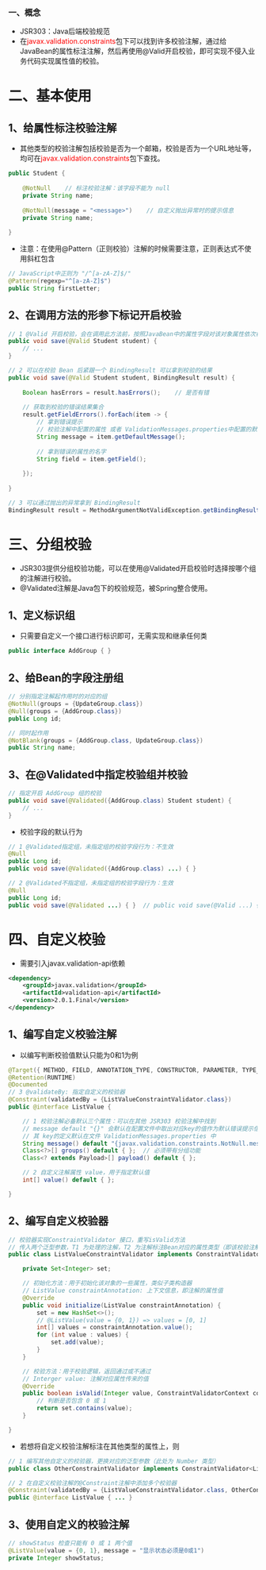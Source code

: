 ### 一、概念

- JSR303：Java后端校验规范
- 在<font color="red">javax.validation.constraints</font>包下可以找到许多校验注解，通过给JavaBean的属性标注注解，然后再使用@Valid开启校验，即可实现不侵入业务代码实现属性值的校验。



# 二、基本使用

## 1、给属性标注校验注解

- 其他类型的校验注解包括校验是否为一个邮箱，校验是否为一个URL地址等，均可在<font color="red">javax.validation.constraints</font>包下查找。

```java
public Student {
    
    @NotNull    // 标注校验注解：该字段不能为 null
    private String name;
    
    @NotNull(message = "<message>")    // 自定义抛出异常时的提示信息
    private String name;
    
}
```

- 注意：在使用@Pattern（正则校验）注解的时候需要注意，正则表达式不使用斜杠包含

```java
// JavaScript中正则为 "/^[a-zA-Z]$/"
@Pattern(regexp="^[a-zA-Z]$")
public String firstLetter;
```

## 2、在调用方法的形参下标记开启校验

```java
// 1 @Valid 开启校验，会在调用此方法前，按照JavaBean中的属性字段对该对象属性依次校验
public void save(@Valid Student student) {
    // ...
}

// 2 可以在校验 Bean 后紧跟一个 BindingResult 可以拿到校验的结果
public void save(@Valid Student student, BindingResult result) {
    
    Boolean hasErrors = result.hasErrors();    // 是否有错
    
    // 获取到校验的错误结果集合
    result.getFieldErrors().forEach(item -> {
        // 拿到错误提示
        // 校验注解中配置的属性 或者 ValidationMessages.properties中配置的默认值
        String message = item.getDefaultMessage();
        
        // 拿到错误的属性的名字
        String field = item.getField();
        
    });
    
}

// 3 可以通过抛出的异常拿到 BindingResult
BindingResult result = MethodArgumentNotValidException.getBindingResult();

```

# 三、分组校验

- JSR303提供分组校验功能，可以在使用@Validated开启校验时选择按哪个组的注解进行校验。
- @Validated注解是Java包下的校验规范，被Spring整合使用。

## 1、定义标识组

- 只需要自定义一个接口进行标识即可，无需实现和继承任何类

```java
public interface AddGroup { }
```

## 2、给Bean的字段注册组

```java
// 分别指定注解起作用时的对应的组
@NotNull(groups = {UpdateGroup.class})
@Null(groups = {AddGroup.class})
public Long id;

// 同时起作用
@NotBlank(groups = {AddGroup.class, UpdateGroup.class})
public String name;
```

## 3、在@Validated中指定校验组并校验

```java
// 指定开启 AddGroup 组的校验
public void save(@Validated({AddGroup.class) Student student) {
    // ...
}
```

- 校验字段的默认行为

```java
// 1 @Validated指定组，未指定组的校验字段行为：不生效
@Null
public Long id;
public void save(@Validated({AddGroup.class) ...) { }

// 2 @Validated不指定组，未指定组的校验字段行为：生效
@Null
public Long id;
public void save(@Validated ...) { }  // public void save(@Valid ...) { }
```

# 四、自定义校验

- 需要引入javax.validation-api依赖

```xml
<dependency>
    <groupId>javax.validation</groupId>
    <artifactId>validation-api</artifactId>
    <version>2.0.1.Final</version>
</dependency>
```

## 1、编写自定义校验注解

- 以编写判断校验值默认只能为0和1为例

```java
@Target({ METHOD, FIELD, ANNOTATION_TYPE, CONSTRUCTOR, PARAMETER, TYPE_USE })
@Retention(RUNTIME)
@Documented
// 3 @validateBy: 指定自定义的校验器
@Constraint(validatedBy = {ListValueConstraintValidator.class})
public @interface ListValue {

    // 1 校验注解必备默认三个属性：可以在其他 JSR303 校验注解中找到
    // message default "{}" 会默认在配置文件中取出对应key的值作为默认错误提示信息
    // 其 key的定义默认在文件 ValidationMessages.properties 中
    String message() default "{javax.validation.constraints.NotNull.message}";
    Class<?>[] groups() default { };  // 必须带有分组功能
    Class<? extends Payload>[] payload() default { };

    // 2 自定义注解属性 value，用于指定默认值
    int[] value() default { };

}
```

## 2、编写自定义校验器

```java
// 校验器实现ConstraintValidator 接口，重写isValid方法
// 传入两个泛型参数，T1 为处理的注解，T2 为注解标注Bean对应的属性类型（即该校验注解只能标注在属性为Integer的属性上）
public class ListValueConstraintValidator implements ConstraintValidator<ListValue, Integer> {

    private Set<Integer> set;

    // 初始化方法：用于初始化该对象的一些属性，类似子类构造器
    // ListValue constraintAnnotation: 上下文信息，即注解的属性值
    @Override
    public void initialize(ListValue constraintAnnotation) {
        set = new HashSet<>();
        // @ListValue(value = {0, 1}) => values = [0, 1]
        int[] values = constraintAnnotation.value();
        for (int value : values) {
            set.add(value);
        }
    }

    // 校验方法：用于校验逻辑，返回通过或不通过
    // Interger value: 注解对应属性传来的值
    @Override
    public boolean isValid(Integer value, ConstraintValidatorContext context) {
        // 判断是否包含 0 或 1
        return set.contains(value);
    }

}

```

- 若想将自定义校验注解标注在其他类型的属性上，则

```java
// 1 编写其他自定义的校验器，更换对应的泛型参数（此处为 Number 类型）
public class OtherConstraintValidator implements ConstraintValidator<ListValue, Number> { ... }

// 2 在自定义校验注解的@Constraint注解中添加多个校验器
@Constraint(validatedBy = {ListValueConstraintValidator.class, OtherConstraintValidator.class})
public @interface ListValue { ... }
```

## 3、使用自定义的校验注解

```java
// showStatus 检查只能有 0 或 1 两个值
@ListValue(value = {0, 1}, message = "显示状态必须是0或1")
private Integer showStatus;
```






